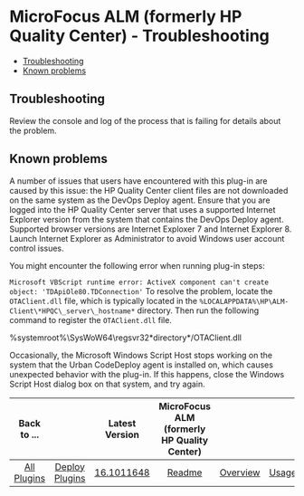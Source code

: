 
# MicroFocus ALM (formerly HP Quality Center) - Troubleshooting


* [Troubleshooting](#trouble)
* [Known problems](#known_problems)


## **Troubleshooting**


Review the console and log of the process that is failing for details about the problem.


## **Known problems**


A number of issues that users have encountered with this plug-in are caused by this issue: the HP Quality Center client files are not downloaded on the same system as the DevOps Deploy agent. Ensure that you are logged into the HP Quality Center server that uses a supported Internet Explorer version from the system that contains the DevOps Deploy agent. Supported browser versions are Internet Exploxer 7 and Internet Explorer 8. Launch Internet Explorer as Administrator to avoid Windows user account control issues.


You might encounter the following error when running plug-in steps:


`Microsoft VBScript runtime error: ActiveX component can't create object: 'TDApiOle80.TDConnection'`
To resolve the problem, locate the `OTAClient.dll` file, which is typically located in the `%LOCALAPPDATA%\HP\ALM-Client\*HPQC\_server\_hostname*` directory. Then run the following command to register the `OTAClient.dll` file.


%systemroot%\SysWoW64\regsvr32\*directory*/OTAClient.dll

Occasionally, the Microsoft Windows Script Host stops working on the system that the Urban CodeDeploy agent is installed on, which causes unexpected behavior with the plug-in. If this happens, close the Windows Script Host dialog box on that system, and try again.


|Back to ...||Latest Version|MicroFocus ALM (formerly HP Quality Center) |||||
| :---: | :---: | :---: | :---: | :---: | :---: | :---: | :---: |
|[All Plugins](../../index.md)|[Deploy Plugins](../README.md)|[16.1011648](https://raw.githubusercontent.com/UrbanCode/IBM-UCD-PLUGINS/main/files/HPQualityCenter/HPQualityCenter-16.1011648.zip)|[Readme](README.md)|[Overview](overview.md)|[Usage](usage.md)|[Steps](steps.md)|[Downloads](downloads.md)|
